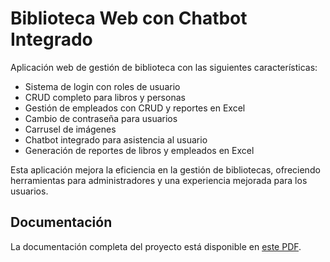 # Biblioteca Web con Chatbot Integrado

Aplicación web de gestión de biblioteca con las siguientes características:

- Sistema de login con roles de usuario
- CRUD completo para libros y personas
- Gestión de empleados con CRUD y reportes en Excel
- Cambio de contraseña para usuarios
- Carrusel de imágenes
- Chatbot integrado para asistencia al usuario
- Generación de reportes de libros y empleados en Excel 

Esta aplicación mejora la eficiencia en la gestión de bibliotecas, ofreciendo herramientas para administradores y una experiencia mejorada para los usuarios.

## Documentación

La documentación completa del proyecto está disponible en [este PDF](./my-app/static/doc.docx.pdf).


